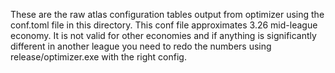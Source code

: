 These are the raw atlas configuration tables output from optimizer using the 
conf.toml file in this directory. This conf file approximates 3.26 mid-league 
economy. It is not valid for other economies and if anything is significantly 
different in another league you need to redo the numbers using release/optimizer.exe 
with the right config.